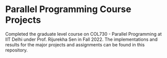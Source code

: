 # Parallel Programming Course Projects

Completed the graduate level course on COL730 - Parallel Programming at IIT Delhi under Prof. Rijurekha Sen in Fall 2022. The implementations and results for the major projects and assignments can be found in this repository.